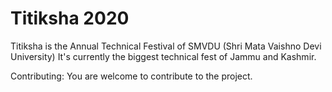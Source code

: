 # Titiksha 2020
Titiksha is the Annual Technical Festival of SMVDU (Shri Mata Vaishno Devi University)
It's currently the biggest technical fest of Jammu and Kashmir.

Contributing:
You are welcome to contribute to the project.
